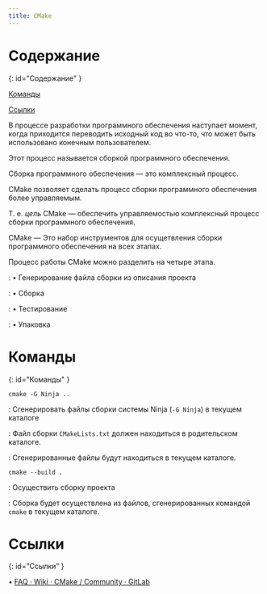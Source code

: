 ```yaml
---
title: CMake
---
```


# Содержание #
{: id="Содержание" }

[Команды](#Команды)

[Ссылки](#Ссылки)

В процессе разработки программного обеспечения наступает момент, когда
приходится переводить исходный код во что-то, что может быть использовано
конечным пользователем.

Этот процесс называется сборкой программного обеспечения.

Сборка программного обеспечения — это комплексный процесс.

СMake позволяет сделать процесс сборки программного обеспечения более
управляемым.

Т. е. _цель_ CMake — обеспечить управляемостью комплексный процесс сборки
программного обеспечения.

CMake — Это набор инструментов для осущетвления сборки программного обеспечения
на всех этапах.

Процесс работы CMake можно разделить на четыре этапа.

: • Генерирование файла сборки из описания проекта

: • Сборка

: • Тестирование

: • Упаковка

# Команды #
{: id="Команды" }

`cmake -G Ninja ..`

: Сгенерировать файлы сборки системы Ninja (`-G Ninja`) в текущем каталоге

: Файл сборки `CMakeLists.txt` должен находиться в родительском каталоге.

: Сгенерированные файлы будут находиться в текущем каталоге.

`cmake --build .`

: Осуществить сборку проекта

: Сборка будет осуществлена из файлов, сгенерированных командой `cmake` в текущем каталоге.

# Ссылки #
{: id="Ссылки" }

• [FAQ · Wiki · CMake / Community · GitLab](https://gitlab.kitware.com/cmake/community/-/wikis/FAQ)

<!-- vim: set textwidth=80 colorcolumn=80: -->

